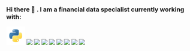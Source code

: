 ### Hi there 👋 . I am a financial data specialist currently working with:

<code><img height="50" src="https://raw.githubusercontent.com/github/explore/80688e429a7d4ef2fca1e82350fe8e3517d3494d/topics/python/python.png" style="background: white; color: black"></code>
<code><img height="50" src="https://upload.wikimedia.org/wikipedia/commons/thumb/2/29/Postgresql_elephant.svg/1200px-Postgresql_elephant.svg.png" style="background: white; color: black"></code>
<code><img height="50" src="https://upload.wikimedia.org/wikipedia/commons/thumb/9/93/Amazon_Web_Services_Logo.svg/1200px-Amazon_Web_Services_Logo.svg.png" style="background: white; color: black"></code>
<code><img height="50" src="https://raw.githubusercontent.com/pandas-dev/pandas/main/web/pandas/static/img/pandas.svg" style="background: white; color: black"></code>
<code><img height="50" src="https://numpy.org/doc/stable/_static/numpylogo.svg" style="background: white; color: black"></code>
<code><img height="50" src="https://matplotlib.org/_static/logo2.svg" style="background: white; color: black"></code>
<code><img height="40" src="https://seaborn.pydata.org/_static/logo-wide-lightbg.svg"></code>
<code><img height="40" src="https://images.plot.ly/logo/new-branding/plotly-logomark.png"></code>
<code><img height="40" src="https://dash.plotly.com/assets/images/logo-dash.png"></code>
